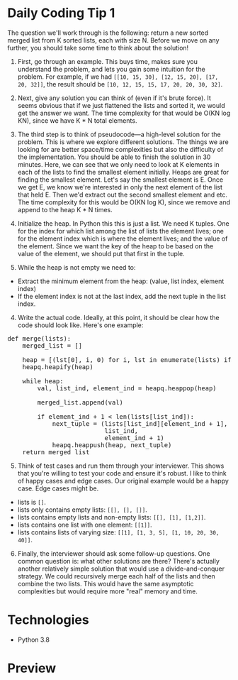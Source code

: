# Daily Coding Tip 1

The question we'll work through is the following: return a new sorted merged list from K sorted lists, each with size N. Before we move on any further, you should take some time to think about the solution!

1. First, go through an example. This buys time, makes sure you understand the problem, and lets you gain some intuition for the problem. For example, if we had `[[10, 15, 30], [12, 15, 20], [17, 20, 32]]`, the result should be `[10, 12, 15, 15, 17, 20, 20, 30, 32]`.

2. Next, give any solution you can think of (even if it's brute force). It seems obvious that if we just flattened the lists and sorted it, we would get the answer we want. The time complexity for that would be O(KN log KN), since we have K * N total elements.

3. The third step is to think of pseudocode—a high-level solution for the problem. This is where we explore different solutions. The things we are looking for are better space/time complexities but also the difficulty of the implementation. You should be able to finish the solution in 30 minutes. Here, we can see that we only need to look at K elements in each of the lists to find the smallest element initially. Heaps are great for finding the smallest element. Let's say the smallest element is E. Once we get E, we know we're interested in only the next element of the list that held E. Then we'd extract out the second smallest element and etc. The time complexity for this would be O(KN log K), since we remove and append to the heap K * N times.

4. Initialize the heap. In Python this this is just a list. We need K tuples. One for the index for which list among the list of lists the element lives; one for the element index which is where the element lives; and the value of the element. Since we want the key of the heap to be based on the value of the element, we should put that first in the tuple.

5. While the heap is not empty we need to:

* Extract the minimum element from the heap: (value, list index, element index)
* If the element index is not at the last index, add the next tuple in the list index.

4. Write the actual code. Ideally, at this point, it should be clear how the code should look like. Here's one example:

<pre>
def merge(lists):
    merged_list = []

    heap = [(lst[0], i, 0) for i, lst in enumerate(lists) if lst]
    heapq.heapify(heap)

    while heap:
        val, list_ind, element_ind = heapq.heappop(heap)

        merged_list.append(val)

        if element_ind + 1 < len(lists[list_ind]):
            next_tuple = (lists[list_ind][element_ind + 1],
                          list_ind,
                          element_ind + 1)
            heapq.heappush(heap, next_tuple)
    return merged_list
</pre>

5. Think of test cases and run them through your interviewer. This shows that you're willing to test your code and ensure it's robust. I like to think of happy cases and edge cases. Our original example would be a happy case. Edge cases might be.

* lists is `[]`.
* lists only contains empty lists: `[[], [], []]`.
* lists contains empty lists and non-empty lists: `[[], [1], [1,2]]`.
* lists contains one list with one element: `[[1]]`.
* lists contains lists of varying size: `[[1], [1, 3, 5], [1, 10, 20, 30, 40]]`.
6. Finally, the interviewer should ask some follow-up questions. One common question is: what other solutions are there? There's actually another relatively simple solution that would use a divide-and-conquer strategy. We could recursively merge each half of the lists and then combine the two lists. This would have the same asymptotic complexities but would require more "real" memory and time.


# Technologies

* Python 3.8

# Preview

![]()
